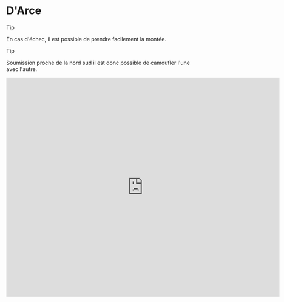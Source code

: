 # D'Arce

> [!TIP]
> En cas d'échec, il est possible de prendre facilement la montée.

> [!TIP]
> Soumission proche de la nord sud il est donc possible de camoufler l'une avec l'autre.

<iframe
 width="720"
 height="576"
 src="https://youtube.com/embed/apZIXLQbzxw"
 title="YouTube video player"
 frameborder="0"
 allow="accelerometer; autoplay; clipboard-write; encrypted-media; gyroscope; picture-in-picture"
 allowfullscreen>
</iframe>